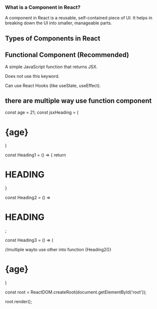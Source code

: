 ###   What is a Component in React?
A component in React is a reusable, self-contained piece of UI. It helps in breaking down the UI into smaller, manageable parts.

##  Types of Components in React


##  Functional Component (Recommended)

A simple JavaScript function that returns JSX.

Does not use this keyword.

Can use React Hooks (like useState, useEffect).
## there are multiple way use function component

const age = 21;
const jsxHeading = (
    <div className="container">
     <h1 id="heading"> {age} </h1>
    </div>
 )


const Heading1 = () => {
    return <h1 id="heading">HEADING</h1>
}


const Heading2 = () =>  <h1 id="heading">HEADING</h1>;

const Heading3 = () => (
    <div className="container">
    <Heading2/>     //multiple wayto use other into function
    <Heading2></Heading2>
    {Heading2()}
    <h1 id="heading"> {age} </h1>
   </div>
)

const root = ReactDOM.createRoot(document.getElementById('root'));

root.render(<Heading3/>);

